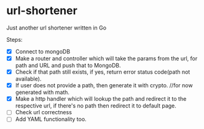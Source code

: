 # url-shortener
Just another url shortener written in Go

Steps:
- [x] Connect to mongoDB
- [x] Make a router and controller which will take the params from the url, for path and URL and push that to MongoDB.
- [x] Check if that path still exists, if yes, return error status code(path not available).
- [x] If user does not provide a path, then generate it with crypto. //for now generated with math.
- [x] Make a http handler which will lookup the path and redirect it to the respective url, if there's no path then redirect it to default page.
- [ ] Check url correctness
- [ ] Add YAML functionality too.
